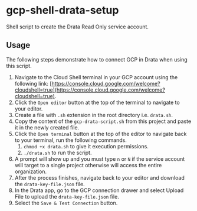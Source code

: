 # gcp-shell-drata-setup

Shell script to create the Drata Read Only service account.

## Usage

The following steps demonstrate how to connect GCP in Drata when using this script.

1. Navigate to the Cloud Shell terminal in your GCP account using the following link: [https://console.cloud.google.com/welcome?cloudshell=true](https://console.cloud.google.com/welcome?cloudshell=true).
2. Click the `Open editor` button at the top of the terminal to navigate to your editor.
3. Create a file with `.sh` extension in the root directory i.e. `drata.sh`.
4. Copy the content of the `gcp-drata-script.sh` from this project and paste it in the newly created file.
5. Click the `Open terminal` button at the top of the editor to navigate back to your terminal, run the following commands.
   1. `chmod +x drata.sh` to give it execution permissions.
   2. `./drata.sh` to run the script.
6. A prompt will show up and you must type `n` or `N` if the service account will target to a single project otherwise will access the entire organization.
7. After the process finishes, navigate back to your editor and download the `drata-key-file.json` file.
8. In the Drata app, go to the GCP connection drawer and select Upload File to upload the `drata-key-file.json` file.
9. Select the `Save & Test Connection` button.